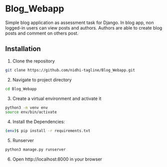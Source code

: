 # Blog_Webapp
Simple blog application as assessment task for Django.
In blog app, non logged-in users can view posts and authors. Authors are able to create blog posts and comment on others post.

## Installation
1. Clone the repository
```bash
git clone https://github.com/nidhi-tagline/Blog_Webapp.git
```

2. Navigate to project directory 
```bash
cd Blog_Webapp
```

3. Create a virtual environment and activate it
```bash
python3 -m venv env
source env/bin/activate
```

4. Install the Dependencies:
```bash
(env)$ pip install -r requirements.txt
```

5. Runserver
```bash
python3 manage.py runserver
```

6. Open http://localhost:8000 in your browser
